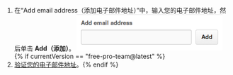 1. 在“Add email address（添加电子邮件地址）”中，输入您的电子邮件地址，然后单击 **Add（添加）**。 ![Email addition button](/assets/images/help/settings/add-email-address.png){% if currentVersion == "free-pro-team@latest" %}
2. [验证您的电子邮件地址](/articles/verifying-your-email-address)。{% endif %}
